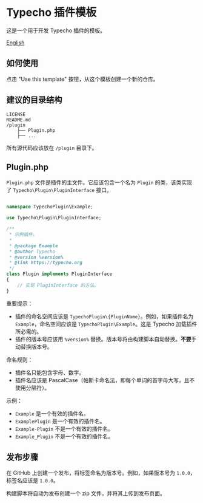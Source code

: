 # Typecho 插件模板

这是一个用于开发 Typecho 插件的模板。

[English](README.md)

## 如何使用

点击 "Use this template" 按钮，从这个模板创建一个新的仓库。

## 建议的目录结构

```
LICENSE
README.md
/plugin
    ├── Plugin.php
    ├── ...
```

所有源代码应该放在 `/plugin` 目录下。

## Plugin.php

`Plugin.php` 文件是插件的主文件。它应该包含一个名为 `Plugin` 的类，该类实现了 `Typecho\Plugin\PluginInterface` 接口。

```php

namespace TypechoPlugin\Example;

use Typecho\Plugin\PluginInterface;

/**
 * 示例插件。
 *
 * @package Example
 * @author Typecho
 * @version %version%
 * @link https://typecho.org
 */
class Plugin implements PluginInterface
{
    // 实现 PluginInterface 的方法。
}
```

重要提示：

- 插件的命名空间应该是 `TypechoPlugin\{PluginName}`。例如，如果插件名为 `Example`，命名空间应该是 `TypechoPlugin\Example`。这是 Typecho 加载插件所必需的。
- 插件的版本号应该用 `%version%` 替换。版本号将由构建脚本自动替换。**不要**手动替换版本号。

命名规则：

- 插件名只能包含字母、数字。
- 插件名应该是 PascalCase（帕斯卡命名法，即每个单词的首字母大写，且不使用分隔符）。

示例：

- `Example` 是一个有效的插件名。
- `ExamplePlugin` 是一个有效的插件名。
- `Example-Plugin` 不是一个有效的插件名。
- `Example_Plugin` 不是一个有效的插件名。

## 发布步骤

在 GitHub 上创建一个发布，将标签命名为版本号。例如，如果版本号为 `1.0.0`，标签名应该是 `1.0.0`。

构建脚本将自动为发布创建一个 zip 文件，并将其上传到发布页面。